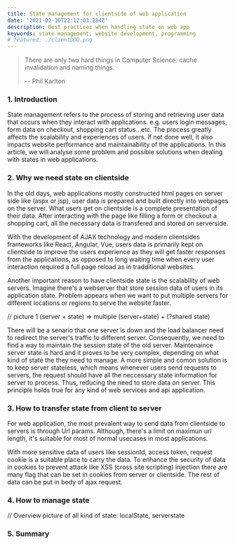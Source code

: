 ```yaml
---
title: State management for clientside of web application
date: '2021-02-10T22:12:03.284Z'
description: Best practices when handling state on web app
keywords: state management, website development, programming
# featured: ./clientDDD.png
---
```


>There are only two hard things in Computer Science: cache invalidation and naming things.
>
>-- Phil Karlton

### 1. Introduction

State management refers to the process of storing and retrieving user data that occurs when they interact with applications. e.g. users login messages, form data on checkout, shopping cart status...etc. The process greatly affects the scalability and experiences of users. If not done well, it also impacts website performance and maintainability of the applications. In this article, we will analyse some problem and possible solutions when dealing with states in web applications.

### 2. Why we need state on clientside

In the old days, web applications mostly constructed html pages on server side like (aspx or jsp), user data is prepared and built directly into webpages on the server. What users get on clientside is a complete presentation of their data. After interacting with the page like filling a form or checkout a shopping cart, all the necessary data is transfered and stored on serverside. 

With the development of AJAX technology and modern clientsides frameworks like React, Angular, Vue, users data is primarily kept on clientside to improve the users experience as they will get faster responses from the applications, as opposed to long waiting time when every user interaction required a full page reload as in tradditional websites.

Another important reason to have clientside state is the scalability of web servers. Imagine there's a webserver that store session data of users in its application state. Problem appears when we want to put multiple servers for different locations or regions to serve the website faster.

// picture 1 (server + state) => multiple (server+state) + (?shared state)

There will be a senario that one server is down and the load balancer need to redirect the server's traffic to different server. Consequently, we need to find a way to maintain the session state of the old server. Maintenaince server state is hard and it proves to be very complex, depending on what kind of state the they need to manage. A more simple and comon solution is to keep server stateless, which means whenever users send requests to servers, the request should have all the neccessary state information for server to process. Thus, reducing the need to store data on server. This principle holds true for any kind of web services and api application. 

### 3. How to transfer state from client to server

For web application, the most prevalent way to send data from clientside to servers is through Url params. Although, there's a limit on maximun url length, it's suitable for most of normal usecases in most applications. 

With more sensitive data of users like sessionId, access token, request cookie is a suitable place to carry the data. To enhance the security of data in cookies to prevent attack like XSS (cross site scripting) injection there are many flag that can be set in cookies from server or clientside. The rest of data can be put in body of ajax request.

### 4. How to manage state
// Overview picture of all kind of state: localState, serverstate


### 5. Summary